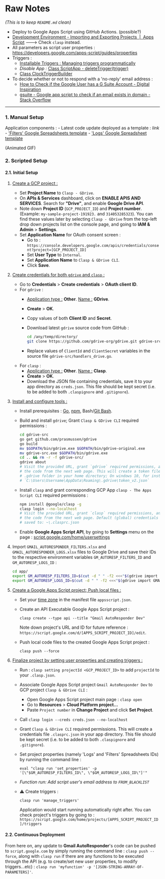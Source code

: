 # Raw Notes

*(This is to keep `README.md` clean)*

- Deploy to Google Apps Script using GitHub Actions. (possible?)
- [Development Environment - Importing and Exporting Projects  |  Apps Script](https://developers.google.com/apps-script/guides/import-export) ---> Check `clasp` instead.
- All parameters as script user properties : https://developers.google.com/apps-script/guides/properties
- Triggers :
    - [Installable Triggers : Managing triggers programmatically](https://developers.google.com/apps-script/guides/triggers/installable#managing_triggers_programmatically)
    - _Disable App :_ [Class ScriptApp - deleteTrigger(trigger)](https://developers.google.com/apps-script/reference/script/script-app#deleteTrigger(Trigger))
    - [Class ClockTriggerBuilder](https://developers.google.com/apps-script/reference/script/clock-trigger-builder)
- To decide whether or not to respond with a 'no-reply' email address :
    - [How to Check if the Google User has a G Suite Account - Digital Inspiration](https://www.labnol.org/code/20592-gsuite-account-check)
    - [gsuite - Google app script to check if an email exists in domain - Stack Overflow](https://stackoverflow.com/questions/57902993/google-app-script-to-check-if-an-email-exists-in-domain)


---------------------------------------------

### 1. Manual Setup

Application components :
    - Latest code update deployed as a template : _link_
    - ['Filters' Google Spreadsheets template](https://docs.google.com/spreadsheets/d/1pdbsI6gaKcv3zLVwnFHosOD-0b1eVUvMN_mJQYNogMc)
    - ['Logs' Google Spreadsheet template](https://docs.google.com/spreadsheets/d/1TyU0XlutRS4sBXCvtPa8AyrlEPfEuiSEoIbAKcYiSzU)

(Animated GIF)

### 2. Scripted Setup
#### 2.1. Initial Setup

1. <u>[Create a GCP project](https://console.cloud.google.com/projectcreate) :</u>
    - Set **Project Name** to `Clasp - GDrive`.
    - On **APIs & Services** dashboard, click on **ENABLE APIS AND SERVICES**. Search for **"Drive"**, and enable **Google Drive API**.
    - Note down **Project ID** (`GCP_PROJECT_ID`) and **Project number**. (Example: `my-sample-project-191923.` and `314053285323`). You can find these values later by selecting `Clasp - GDrive` from the top-left drop down projects list on the console page, and going to **IAM & Admin** > **Settings**.
    - Set **Application Name** for OAuth consent screen :
        - Go to : `https://console.developers.google.com/apis/credentials/consent?project=[GCP_PROJECT_ID]`
        - Set **User Type** to `Internal`.
        - Set **Application Name** to `Clasp & GDrive CLI`.
        - Click **Save**.
2. <u>Create credentials for both `gdrive` and `clasp` :</u>
    - Go to **Credentials** > **Create credentials** > **OAuth client ID**.
    - For `gdrive` :
        - <u>Application type :</u> **Other**. <u>Name :</u> **GDrive**.
        - **Create** > **OK**.
        - Copy values of both **Client ID** and **Secret**.
        - Download latest `gdrive` source code from GitHub :

            ```bash
            cd /any/temp/directory/
            git clone https://github.com/gdrive-org/gdrive.git gdrive-src
            ```

        - Replace values of `ClientId` and `ClientSecret` variables in the source file `gdrive-src/handlers_drive.go`.
    - For `clasp` :
        - <u>Application type :</u> **Other**. <u>Name :</u> **Clasp**.
        - **Create** > **OK**.
        - Download the JSON file containing credentials, save it to your app directory as `creds.json`. This file should be kept secret (i.e. to be added to both `.claspignore` and `.gitignore`).
3. <u>Install and configure tools :</u>
    - Install prerequisites : [Go](https://golang.org/dl/), [npm](https://nodejs.org/en/), Bash/[Git Bash](https://git-scm.com/downloads).
    - Build and install `gdrive`; Grant `Clasp & GDrive CLI` required permissions :

        ```bash
        cd gdrive-src
        go get github.com/prasmussen/gdrive
        go build
        mv $GOPATH/bin/gdrive.exe $GOPATH/bin/gdrive-original.exe
        mv gdrive-src.exe $GOPATH/bin/gdrive.exe
        cd .. && rm -r -f gdrive-src/
        gdrive about
        # Visit the provided URL, grant `gdrive` required permissions, and copy/paste
        # the code from the next web page. This will create a token file inside the
        # .gdrive folder in your home directory; On windows 10, for instance :
        # `C:\Users\Username\AppData\Roaming\.gdrive\token_v2.json`
        ```

    - Install `clasp` and grant corresponding GCP App `clasp - The Apps Script CLI` required permissions :

        ```bash
        npm install @google/clasp -g
        clasp login --no-localhost
        # Visit the provided URL, grant `clasp` required permissions, and copy/paste
        # the code from the next web page. Default (global) credentials will then be
        # saved to: ~\.clasprc.json
        ```

    - Enable **Google Apps Script API**, by going to **Settings** menu on the page : [script.google.com/home/usersettings](https://script.google.com/home/usersettings)

4. Import `GMAIL_AUTORESPONDER_FILTERS.xlsx` and `GMAIL_AUTORESPONDER_LOGS.xlsx` files to Google Drive and save their IDs to the respective environment variables `GM_AUTORESP_FILTERS_ID` and `GM_AUTORESP_LOGS_ID` :

    ```bash
    cd app/
    export GM_AUTORESP_FILTERS_ID=$(cut -d " " -f2 <<<"$(gdrive import GMAIL_AUTORESPONDER_FILTERS.xlsx)")
    export GM_AUTORESP_LOGS_ID=$(cut -d " " -f2 <<<"$(gdrive import GMAIL_AUTORESPONDER_LOGS.xlsx)")
    ```

5. <u>Create a Google Apps Script project; Push local files :</u>
    - Set your [time zone](https://mkyong.com/java8/java-display-all-zoneid-and-its-utc-offset/) in the manifest file `appsscript.json`.
    - Create an API Executable Google Apps Script project :

        ```
        clasp create --type api --title "Gmail AutoResponder Dev"
        ```

        Note down project's URL and ID for future reference : `https://script.google.com/d/[APPS_SCRIPT_PROJECT_ID]/edit`.

    - Push local code files to the created Google Apps Script project :

        ```
        clasp push --force
        ```

6. <u>Finalize project by setting user properties and creating triggers :</u>
    - Run : `clasp setting projectId <GCP_PROJECT_ID>` to add `projectId` to your `.clasp.json`.
    - Associate Google Apps Script project `Gmail AutoResponder Dev` to GCP project `Clasp & GDrive CLI` :
        - Open Google Apps Script project main page : `clasp open`
        - Go to **Resources** > **Cloud Platform project...**
        - Paste `Project number` in **Change Project** and click **Set Project**.
    - Call `clasp login --creds creds.json --no-localhost`
    - Grant `Clasp & GDrive CLI` required permissions. This will create a credentials file `.clasprc.json` in your app directory. This file should be kept secret (i.e. to be added to both `.claspignore` and `.gitignore`).
    - Set project properties (namely 'Logs' and 'Filters' Spreadsheets IDs) by running the command line :

        ```
        eval "clasp run 'set_properties' -p '[\"$GM_AUTORESP_FILTERS_ID\", \"$GM_AUTORESP_LOGS_ID\"]'"
        ```

    - _Function run: Add script user's email address to `FROM_BLACKLIST`_
    - ⚠️ Create triggers :

        ```
        clasp run 'manage_triggers'
        ```

        Application would start running automatically right after. You can check project's triggers by going to : `https://script.google.com/home/projects/[APPS_SCRIPT_PROJECT_ID]/triggers`

#### 2.2. Continuous Deployment

From here on, any update to **Gmail AutoResponder**'s code can be pushed to `script.google.com` by simply running the command line : `clasp push --force`, along with `clasp run` if there are any functions to be executed through the API (e.g. to create/set new user properties, to modify triggers...etc) : `clasp run 'myfunction' -p '[JSON-STRING-ARRAY-OF-PARAMETERS]'`.
